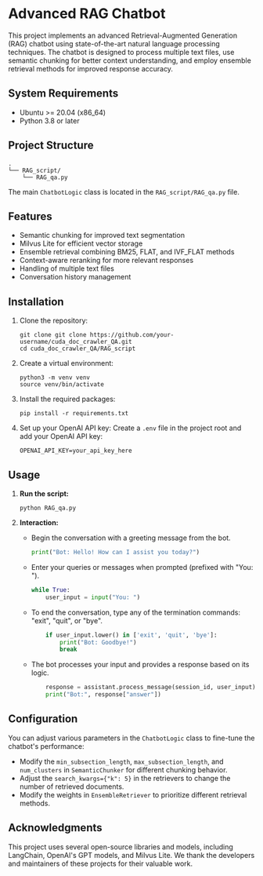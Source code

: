 # Advanced RAG Chatbot

This project implements an advanced Retrieval-Augmented Generation (RAG) chatbot using state-of-the-art natural language processing techniques. The chatbot is designed to process multiple text files, use semantic chunking for better context understanding, and employ ensemble retrieval methods for improved response accuracy.

## System Requirements

- Ubuntu >= 20.04 (x86_64)
- Python 3.8 or later

## Project Structure

```
.
└── RAG_script/
    └── RAG_qa.py
```

The main `ChatbotLogic` class is located in the `RAG_script/RAG_qa.py` file.

## Features

- Semantic chunking for improved text segmentation
- Milvus Lite for efficient vector storage
- Ensemble retrieval combining BM25, FLAT, and IVF_FLAT methods
- Context-aware reranking for more relevant responses
- Handling of multiple text files
- Conversation history management

## Installation

1. Clone the repository:

   ```
   git clone git clone https://github.com/your-username/cuda_doc_crawler_QA.git
   cd cuda_doc_crawler_QA/RAG_script
   ```

2. Create a virtual environment:

   ```
   python3 -m venv venv
   source venv/bin/activate
   ```

3. Install the required packages:

   ```
   pip install -r requirements.txt
   ```

4. Set up your OpenAI API key:
   Create a `.env` file in the project root and add your OpenAI API key:
   ```
   OPENAI_API_KEY=your_api_key_here
   ```

## Usage

1. **Run the script:**

   ```
   python RAG_qa.py
   ```

2. **Interaction:**

   - Begin the conversation with a greeting message from the bot.

     ```python
     print("Bot: Hello! How can I assist you today?")
     ```

   - Enter your queries or messages when prompted (prefixed with "You: ").

     ```python
     while True:
         user_input = input("You: ")
     ```

   - To end the conversation, type any of the termination commands: "exit", "quit", or "bye".

     ```python
         if user_input.lower() in ['exit', 'quit', 'bye']:
             print("Bot: Goodbye!")
             break
     ```

   - The bot processes your input and provides a response based on its logic.
     ```python
         response = assistant.process_message(session_id, user_input)
         print("Bot:", response["answer"])
     ```

## Configuration

You can adjust various parameters in the `ChatbotLogic` class to fine-tune the chatbot's performance:

- Modify the `min_subsection_length`, `max_subsection_length`, and `num_clusters` in `SemanticChunker` for different chunking behavior.
- Adjust the `search_kwargs={"k": 5}` in the retrievers to change the number of retrieved documents.
- Modify the weights in `EnsembleRetriever` to prioritize different retrieval methods.

## Acknowledgments

This project uses several open-source libraries and models, including LangChain, OpenAI's GPT models, and Milvus Lite. We thank the developers and maintainers of these projects for their valuable work.
